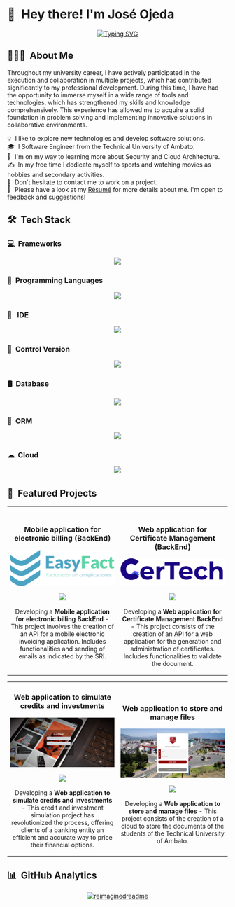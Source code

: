 <!-- <img alt="Night Coding" src="https://tenor.com/embed.js" width='40' align="left"/>
<h2>Hey there! I'm José Ojeda</h2> -->

# 👋 &nbsp;Hey there! I'm José Ojeda

<div style="text-align: center;">

[![Typing SVG](https://readme-typing-svg.herokuapp.com?font=Architects+Daughter&color=7AF79A&size=30&lines=Hey!+I'm+José!;I'm+a+Backend+Developer...;I'm+also+Software+Engineer;And+I'm+a+proud+Ecuadorian+🇪🇨)](https://git.io/typing-svg)

</div>

## 👨🏻‍💻 &nbsp;About Me

Throughout my university career, I have actively participated in the execution and collaboration in multiple projects, which has contributed significantly to my professional development. During this time, I have had the opportunity to immerse myself in a wide range of tools and technologies, which has strengthened my skills and knowledge comprehensively. This experience has allowed me to acquire a solid foundation in problem solving and implementing innovative solutions in collaborative environments.

💡 &nbsp;I like to explore new technologies and develop software solutions.\
🎓 &nbsp;I Software Engineer from the Technical University of Ambato.\
🌱 &nbsp;I'm on my way to learning more about Security and Cloud Architecture.\
✍️ &nbsp;In my free time I dedicate myself to sports and watching movies as hobbies and secondary activities.\
💬 &nbsp;Don't hesitate to contact me to work on a project.\
📄 &nbsp;Please have a look at my [Résumé](https://1drv.ms/b/s!AlybSi_bVGVMgqYEiHfeMmVOQzkheA?e=oCN0M3) for more details about me. I'm open to feedback and suggestions!

## 🛠 &nbsp;Tech Stack

### 💻 &nbsp;Frameworks

<p align="center">
  <a href="https://skillicons.dev">
    <img src="https://skillicons.dev/icons?i=next,react,nodejs,django,fastapi" />
  </a>
</p>

### 🚀 &nbsp;Programming Languages

<p align="center">
  <a href="https://skillicons.dev">
    <img src="https://skillicons.dev/icons?i=python,java,javascript" />
  </a>
</p>

### 📝 &nbsp; IDE

<p align="center">
  <a href="https://skillicons.dev">
    <img src="https://skillicons.dev/icons?i=vscode,eclipse,anaconda" />
  </a>
</p>

### 📂 &nbsp;Control Version

<p align="center">
  <a href="https://skillicons.dev">
    <img src="https://skillicons.dev/icons?i=git,github" />
  </a>
</p>

### 🛢️ &nbsp;Database

<p align="center">
  <a href="https://skillicons.dev">
    <img src="https://skillicons.dev/icons?i=postgres,mysql,sqlite" />
  </a>
</p>

### 🧩 &nbsp;ORM

<p align="center">
  <a href="https://skillicons.dev">
    <img src="https://skillicons.dev/icons?i=prisma" />
  </a>
</p>

### ☁ &nbsp;Cloud

<p align="center">
  <a href="https://skillicons.dev">
    <img src="https://skillicons.dev/icons?i=googlecloud" />
  </a>
</p>

## 🌟 &nbsp;Featured Projects
<table>
<tr>
<td width="50%">
  <h3 align="center">Mobile application for electronic billing (BackEnd)</h3>
  <div align="center">
    <a href="https://github.com/jojeda5171/EasyFact" target="_blank"><img src="img/projects/EasyFact.svg" width="400" alt="EasyFact"></a>
    <p>
      <a href="https://github.com/jojeda5171/EasyFact" target="_blank">
        <img src="https://img.shields.io/badge/CODE-80ffaa?style=for-the-badge&logo=github&logoColor=black">
      </a>
    </p>
    <p>Developing a <strong>Mobile application for electronic billing BackEnd</strong> - This project involves the creation of an API for a mobile electronic invoicing application. Includes functionalities and sending of emails as indicated by the SRI.</p>
  </div>                
</td>

<td width="50%">
  <br>
  <h3 align="center">Web application for Certificate Management (BackEnd)</h3>
  <div align="center">
    <a href="https://github.com/jojeda517/Certech-BackEnd" target="_blank"><img src="img/projects/Certech.png" width="400" alt="CerTech"></a>
    <br>
    <p>
      <a href="https://github.com/jojeda517/Certech-BackEnd" target="_blank">
        <img src="https://img.shields.io/badge/CODE-80ffaa?style=for-the-badge&logo=github&logoColor=black">
      </a>
    </p>
    <p>Developing a <strong>Web application for Certificate Management BackEnd</strong> - This project consists of the creation of an API for a web application for the generation and administration of certificates. Includes functionalities to validate the document.</p>
  </div>   
</td> 
</table>   
<table>
<tr>
<td width="50%">
  <h3 align="center">Web application to simulate credits and investments</h3>
  <div align="center">
    <a href="https://github.com/jojeda5171/planifica-facil" target="_blank"><img src="img/projects/PlanificaFacil.png" width="400" alt="Planifica Fácil"></a>
    <p>
      <a href="https://github.com/jojeda5171/planifica-facil" target="_blank">
        <img src="https://img.shields.io/badge/CODE-80ffaa?style=for-the-badge&logo=github&logoColor=black">
      </a>
    </p>
    <p>Developing a <strong>Web application to simulate credits and investments</strong> - This credit and investment simulation project has revolutionized the process, offering clients of a banking entity an efficient and accurate way to price their financial options.</p>
  </div>                
</td>

<td width="50%">
  <br>
  <h3 align="center">Web application to store and manage files</h3>
  <div align="center">
    <a href="https://github.com/jojeda517/Seguridad-Frontend" target="_blank"><img src="img/projects/GestorArchivos.png" width="400" alt="MOvil book store"></a>
    <br>
    <p>
      <a href="https://github.com/jojeda517/Seguridad-Frontend" target="_blank">
        <img src="https://img.shields.io/badge/CODE-80ffaa?style=for-the-badge&logo=github&logoColor=black">
      </a>
    </p>
    <p>Developing a <strong>Web application to store and manage files</strong> - This project consists of the creation of a cloud to store the documents of the students of the Technical University of Ambato.</p>
  </div>   
</td> 
</table>   
</div>

## 📊 &nbsp;GitHub Analytics

<p align="center">
<a href="https://github.com/jojeda5171">
  <img src="https://myreadme.vercel.app/api/embed/jojeda5171?panels=userstatistics,toprepositories,toplanguages,commitgraph" alt="reimaginedreadme">
  <!-- <img height="180em" src="https://github-readme-stats-eight-theta.vercel.app/api?username=jojeda5171&show_icons=true&theme=algolia&include_all_commits=true&count_private=true"/>
  <img height="180em" src="https://github-readme-stats.vercel.app/api/top-langs/?username=jojeda5171&theme=algolia"/> -->
</a>
</p>
